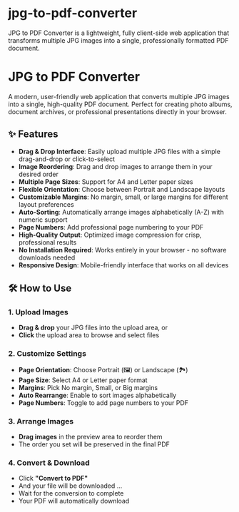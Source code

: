 # jpg-to-pdf-converter
JPG to PDF Converter is a lightweight, fully client-side web application that transforms multiple JPG images into a single, professionally formatted PDF document.


# JPG to PDF Converter

A modern, user-friendly web application that converts multiple JPG images into a single, high-quality PDF document. Perfect for creating photo albums, document archives, or professional presentations directly in your browser.


## ✨ Features

- **Drag & Drop Interface**: Easily upload multiple JPG files with a simple drag-and-drop or click-to-select
- **Image Reordering**: Drag and drop images to arrange them in your desired order
- **Multiple Page Sizes**: Support for A4 and Letter paper sizes
- **Flexible Orientation**: Choose between Portrait and Landscape layouts
- **Customizable Margins**: No margin, small, or large margins for different layout preferences
- **Auto-Sorting**: Automatically arrange images alphabetically (A-Z) with numeric support
- **Page Numbers**: Add professional page numbering to your PDF
- **High-Quality Output**: Optimized image compression for crisp, professional results
- **No Installation Required**: Works entirely in your browser - no software downloads needed
- **Responsive Design**: Mobile-friendly interface that works on all devices

## 🛠️ How to Use

### 1. Upload Images

- **Drag & drop** your JPG files into the upload area, or
- **Click** the upload area to browse and select files

### 2. Customize Settings
- **Page Orientation**: Choose Portrait (🖼️) or Landscape (🏞️)
- **Page Size**: Select A4 or Letter paper format
- **Margins**: Pick No margin, Small, or Big margins
- **Auto Rearrange**: Enable to sort images alphabetically
- **Page Numbers**: Toggle to add page numbers to your PDF

### 3. Arrange Images
- **Drag images** in the preview area to reorder them
- The order you set will be preserved in the final PDF

### 4. Convert & Download
- Click **"Convert to PDF"**
- And your file will be downloaded ...
- Wait for the conversion to complete
- Your PDF will automatically download
